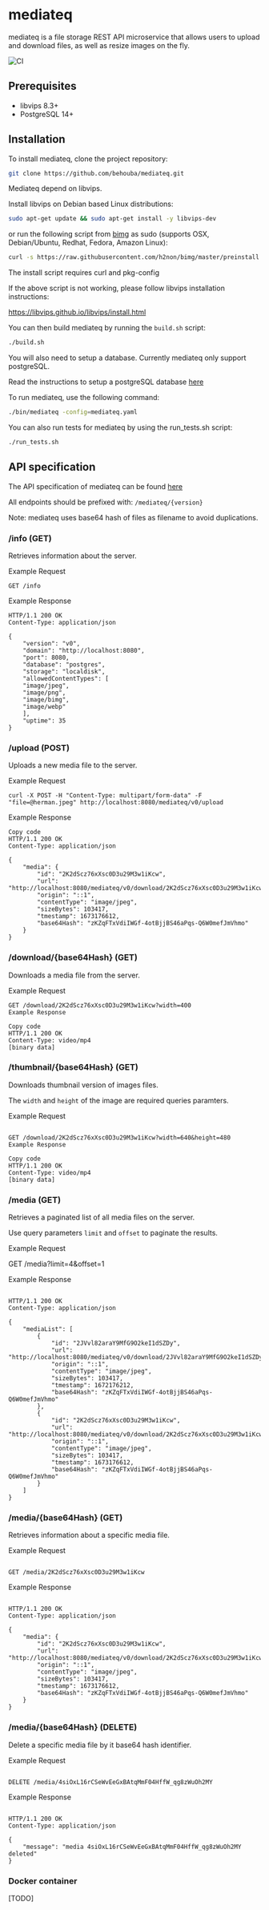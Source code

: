 # mediateq

mediateq is a file storage REST API microservice that allows users to upload and download files, as well as resize images on the fly.

![CI](https://github.com/behouba/mediateq/actions/workflows/main.yml/badge.svg)

## Prerequisites

- libvips 8.3+
- PostgreSQL 14+

## Installation

To install mediateq, clone the project repository:

```bash
git clone https://github.com/behouba/mediateq.git
```

Mediateq depend on libvips.

Install libvips on Debian based Linux distributions:

```bash
sudo apt-get update && sudo apt-get install -y libvips-dev
```

or run the following script from [bimg](https://github.com/h2non/bimg) as sudo (supports OSX, Debian/Ubuntu, Redhat, Fedora, Amazon Linux):

```bash
curl -s https://raw.githubusercontent.com/h2non/bimg/master/preinstall.sh | sudo bash -
```

The install script requires curl and pkg-config

If the above script is not working, please follow libvips installation instructions:

https://libvips.github.io/libvips/install.html

You can then build mediateq by running the `build.sh` script:

```bash
./build.sh
```

You will also need to setup a database. Currently mediateq only support postgreSQL.

Read the instructions to setup a postgreSQL database [here](database/postgres/README.md)

To run mediateq, use the following command:

```bash
./bin/mediateq -config=mediateq.yaml
```

You can also run tests for mediateq by using the run_tests.sh script:

```bash
./run_tests.sh
```

## API specification

The API specification of mediateq can be found [here](docs/mediateq-0.0.1.yaml)

All endpoints should be prefixed with: `/mediateq/{version}`

Note: mediateq uses base64 hash of files as filename to avoid duplications.

### /info (GET)

Retrieves information about the server.

Example Request

```
GET /info
```

Example Response

```
HTTP/1.1 200 OK
Content-Type: application/json

{
    "version": "v0",
    "domain": "http://localhost:8080",
    "port": 8080,
    "database": "postgres",
    "storage": "localdisk",
    "allowedContentTypes": [
    "image/jpeg",
    "image/png",
    "image/bimg",
    "image/webp"
    ],
    "uptime": 35
}
```

### /upload (POST)

Uploads a new media file to the server.

Example Request

```
curl -X POST -H "Content-Type: multipart/form-data" -F "file=@herman.jpeg" http://localhost:8080/mediateq/v0/upload
```

Example Response

```
Copy code
HTTP/1.1 200 OK
Content-Type: application/json

{
    "media": {
        "id": "2K2dScz76xXsc0D3u29M3w1iKcw",
        "url": "http://localhost:8080/mediateq/v0/download/2K2dScz76xXsc0D3u29M3w1iKcw",
        "origin": "::1",
        "contentType": "image/jpeg",
        "sizeBytes": 103417,
        "tmestamp": 1673176612,
        "base64Hash": "zKZqFTxVdiIWGf-4otBjjBS46aPqs-Q6W0mefJmVhmo"
    }
}
```

### /download/{base64Hash} (GET)

Downloads a media file from the server.

Example Request

```
GET /download/2K2dScz76xXsc0D3u29M3w1iKcw?width=400
Example Response

Copy code
HTTP/1.1 200 OK
Content-Type: video/mp4
[binary data]
```

### /thumbnail/{base64Hash} (GET)

Downloads thumbnail version of images files.

The `width` and `height` of the image are required queries paramters.

Example Request

```

GET /download/2K2dScz76xXsc0D3u29M3w1iKcw?width=640&height=480
Example Response

Copy code
HTTP/1.1 200 OK
Content-Type: video/mp4
[binary data]

```

### /media (GET)

Retrieves a paginated list of all media files on the server.

Use query parameters `limit` and `offset` to paginate the results.

Example Request

GET /media?limit=4&offset=1

Example Response

```

HTTP/1.1 200 OK
Content-Type: application/json

{
    "mediaList": [
        {
            "id": "2JVvl82araY9MfG9O2keI1dSZDy",
            "url": "http://localhost:8080/mediateq/v0/download/2JVvl82araY9MfG9O2keI1dSZDy",
            "origin": "::1",
            "contentType": "image/jpeg",
            "sizeBytes": 103417,
            "tmestamp": 1672176212,
            "base64Hash": "zKZqFTxVdiIWGf-4otBjjBS46aPqs-Q6W0mefJmVhmo"
        },
        {
            "id": "2K2dScz76xXsc0D3u29M3w1iKcw",
            "url": "http://localhost:8080/mediateq/v0/download/2K2dScz76xXsc0D3u29M3w1iKcw",
            "origin": "::1",
            "contentType": "image/jpeg",
            "sizeBytes": 103417,
            "tmestamp": 1673176612,
            "base64Hash": "zKZqFTxVdiIWGf-4otBjjBS46aPqs-Q6W0mefJmVhmo"
        }
    ]
}

```

### /media/{base64Hash} (GET)

Retrieves information about a specific media file.

Example Request

```

GET /media/2K2dScz76xXsc0D3u29M3w1iKcw

```

Example Response

```

HTTP/1.1 200 OK
Content-Type: application/json

{
    "media": {
        "id": "2K2dScz76xXsc0D3u29M3w1iKcw",
        "url": "http://localhost:8080/mediateq/v0/download/2K2dScz76xXsc0D3u29M3w1iKcw",
        "origin": "::1",
        "contentType": "image/jpeg",
        "sizeBytes": 103417,
        "tmestamp": 1673176612,
        "base64Hash": "zKZqFTxVdiIWGf-4otBjjBS46aPqs-Q6W0mefJmVhmo"
    }
}

```

### /media/{base64Hash} (DELETE)

Delete a specific media file by it base64 hash identifier.

Example Request

```

DELETE /media/4siOxL16rCSeWvEeGxBAtqMmF04HffW_qg8zWuOh2MY

```

Example Response

```

HTTP/1.1 200 OK
Content-Type: application/json

{
    "message": "media 4siOxL16rCSeWvEeGxBAtqMmF04HffW_qg8zWuOh2MY deleted"
}

```

### Docker container

[TODO]
